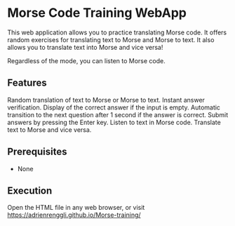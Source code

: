 # Morse Code Training WebApp
This web application allows you to practice translating Morse code. It offers random exercises for translating text to Morse and Morse to text.
It also allows you to translate text into Morse and vice versa!

Regardless of the mode, you can listen to Morse code.

## Features
Random translation of text to Morse or Morse to text.
Instant answer verification.
Display of the correct answer if the input is empty.
Automatic transition to the next question after 1 second if the answer is correct.
Submit answers by pressing the Enter key.
Listen to text in Morse code.
Translate text to Morse and vice versa.

## Prerequisites
- None

## Execution
Open the HTML file in any web browser, or visit https://adrienrenggli.github.io/Morse-training/